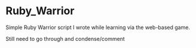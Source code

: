 Ruby_Warrior
============

Simple Ruby Warrior script I wrote while learning via the web-based game.

Still need to go through and condense/comment
